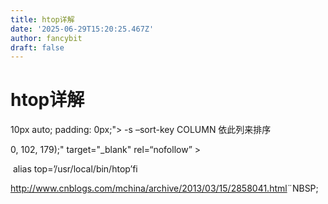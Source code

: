 ```yaml
---
title: htop详解
date: '2025-06-29T15:20:25.467Z'
author: fancybit
draft: false
---
```

<div class="header"><h1 class="single-title animate__animated animate__pulse animate__faster">htop详解</h1></div>

<div class="content" id="content"><!-- raw HTML omitted --><!-- raw HTML omitted --><precode language="" precodenum="0"></precode><p>10px auto; padding: 0px;"&gt; -s –sort-key COLUMN&nbsp;依此列来排序 <!-- raw HTML omitted --></p><precode language="" precodenum="1"></precode><p>0, 102, 179);" target="_blank" rel=“nofollow” &gt;<!-- raw HTML omitted --><!-- raw HTML omitted --><!-- raw HTML omitted --></p><precode language="" precodenum="2"></precode><p>&nbsp;alias&nbsp;top=’/usr/local/bin/htop’fi<!-- raw HTML omitted --><!-- raw HTML omitted --></p><precode language="" precodenum="3"></precode><p><a href="http://www.cnblogs.com/mchina/archive/2013/03/15/2858041.html" target="_blank" rel="external nofollow noopener noreferrer">http://www.cnblogs.com/mchina/archive/2013/03/15/2858041.html</a><!-- raw HTML omitted --><!-- raw HTML omitted -->¨NBSP;<!-- raw HTML omitted --></p><precode language="" precodenum="4"></precode></div>


